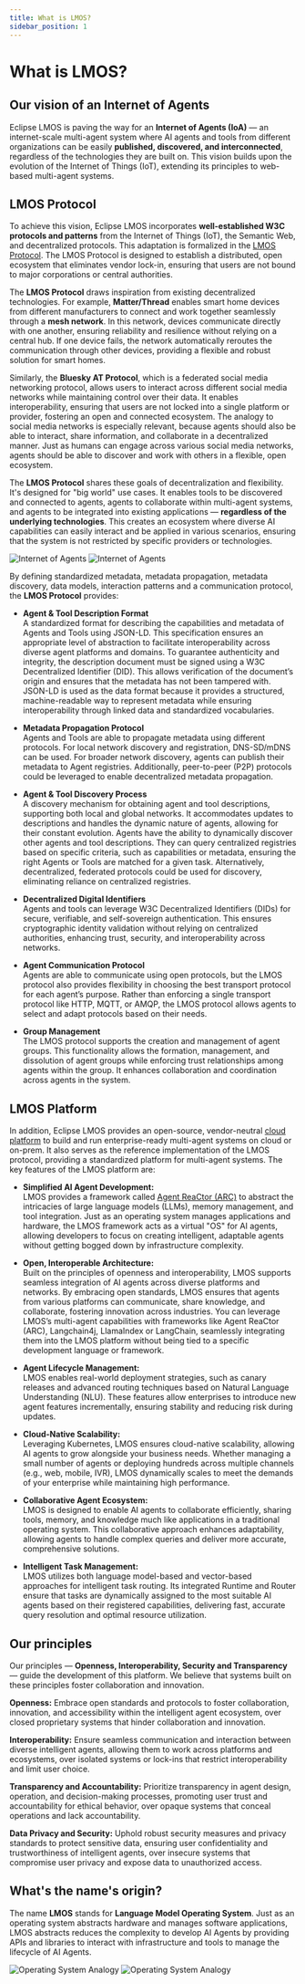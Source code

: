 ```yaml
---
title: What is LMOS?
sidebar_position: 1
---
```


# What is LMOS?

## Our vision of an Internet of Agents

Eclipse LMOS is paving the way for an **Internet of Agents (IoA)** — an internet-scale multi-agent system where AI agents and tools from different organizations can be easily **published, discovered, and interconnected**, regardless of the technologies they are built on. This vision builds upon the evolution of the Internet of Things (IoT), extending its principles to web-based multi-agent systems.

## LMOS Protocol

To achieve this vision, Eclipse LMOS incorporates **well-established W3C protocols and patterns** from the Internet of Things (IoT), the Semantic Web, and decentralized protocols. This adaptation is formalized in the [LMOS Protocol](/lmos/docs/lmos_protocol/introduction). The LMOS Protocol is designed to establish a distributed, open ecosystem that eliminates vendor lock-in, ensuring that users are not bound to major corporations or central authorities.

The **LMOS Protocol** draws inspiration from existing decentralized technologies. For example, **Matter/Thread** enables smart home devices from different manufacturers to connect and work together seamlessly through a **mesh network**. In this network, devices communicate directly with one another, ensuring reliability and resilience without relying on a central hub. If one device fails, the network automatically reroutes the communication through other devices, providing a flexible and robust solution for smart homes.

Similarly, the **Bluesky AT Protocol**, which is a federated social media networking protocol, allows users to interact across different social media networks while maintaining control over their data. It enables interoperability, ensuring that users are not locked into a single platform or provider, fostering an open and connected ecosystem. The analogy to social media networks is especially relevant, because agents should also be able to interact, share information, and collaborate in a decentralized manner. Just as humans can engage across various social media networks, agents should be able to discover and work with others in a flexible, open ecosystem. 

The **LMOS Protocol** shares these goals of decentralization and flexibility. It's designed for "big world" use cases. It enables tools to be discovered and connected to agents, agents to collaborate within multi-agent systems, and agents to be integrated into existing applications — **regardless of the underlying technologies**. This creates an ecosystem where diverse AI capabilities can easily interact and be applied in various scenarios, ensuring that the system is not restricted by specific providers or technologies.

![Internet of Agents](/img/internet_of_agents_intro-light.png#light-mode-only)
![Internet of Agents](/img/internet_of_agents_intro-dark.png#dark-mode-only)

By defining standardized metadata, metadata propagation, metadata discovery, data models, interaction patterns and a communication protocol, the **LMOS Protocol** provides:

- **Agent & Tool Description Format**  
   A standardized format for describing the capabilities and metadata of Agents and Tools using JSON-LD. This specification ensures an appropriate level of abstraction to facilitate interoperability across diverse agent platforms and domains.
   To guarantee authenticity and integrity, the description document must be signed using a W3C Decentralized Identifier (DID). This allows verification of the document’s origin and ensures that the metadata has not been tampered with. 
   JSON-LD is used as the data format because it provides a structured, machine-readable way to represent metadata while ensuring interoperability through linked data and standardized vocabularies.

- **Metadata Propagation Protocol**  
   Agents and Tools are able to propagate metadata using different protocols. For local network discovery and registration, DNS-SD/mDNS can be used. For broader network discovery, agents can publish their metadata to Agent registries. Additionally, peer-to-peer (P2P) protocols could be leveraged to enable decentralized metadata propagation.

- **Agent & Tool Discovery Process**  
   A discovery mechanism for obtaining agent and tool descriptions, supporting both local and global networks. It accommodates updates to descriptions and handles the dynamic nature of agents, allowing for their constant evolution. Agents have the ability to dynamically discover other agents and tool descriptions. They can query centralized registries based on specific criteria, such as capabilities or metadata, ensuring the right Agents or Tools are matched for a given task.
   Alternatively, decentralized, federated protocols could be used for discovery, eliminating reliance on centralized registries. 

- **Decentralized Digital Identifiers**  
   Agents and tools can leverage W3C Decentralized Identifiers (DIDs) for secure, verifiable, and self-sovereign authentication. This ensures cryptographic identity validation without relying on centralized authorities, enhancing trust, security, and interoperability across networks.

- **Agent Communication Protocol**  
   Agents are able to communicate using open protocols, but the LMOS protocol also provides flexibility in choosing the best transport protocol for each agent’s purpose. Rather than enforcing a single transport protocol like HTTP, MQTT, or AMQP, the LMOS protocol allows agents to select and adapt protocols based on their needs.

- **Group Management**  
   The LMOS protocol supports the creation and management of agent groups. This functionality allows the formation, management, and dissolution of agent groups while enforcing trust relationships among agents within the group. It enhances collaboration and coordination across agents in the system.

## LMOS Platform

In addition, Eclipse LMOS provides an open-source, vendor-neutral [cloud platform](/lmos/docs/lmos_platform/overview) to build and run enterprise-ready multi-agent systems on cloud or on-prem. It also serves as the reference implementation of the LMOS protocol, providing a standardized platform for multi-agent systems.
The key features of the LMOS platform are:

- **Simplified AI Agent Development:**  
   LMOS provides a framework called [Agent ReaCtor (ARC)](/lmos/docs/arc/index) to abstract the intricacies of large language models (LLMs), memory management, and tool integration. Just as an operating system manages applications and hardware, the LMOS framework acts as a virtual "OS" for AI agents, allowing developers to focus on creating intelligent, adaptable agents without getting bogged down by infrastructure complexity.

- **Open, Interoperable Architecture:**  
   Built on the principles of openness and interoperability, LMOS supports seamless integration of AI agents across diverse platforms and networks. By embracing open standards, LMOS ensures that agents from various platforms can communicate, share knowledge, and collaborate, fostering innovation across industries. You can leverage LMOS’s multi-agent capabilities with frameworks like Agent ReaCtor (ARC), Langchain4j, LlamaIndex or LangChain, seamlessly integrating them into the LMOS platform without being tied to a specific development language or framework. 

- **Agent Lifecycle Management:**  
   LMOS enables real-world deployment strategies, such as canary releases and advanced routing techniques based on Natural Language Understanding (NLU). These features allow enterprises to introduce new agent features incrementally, ensuring stability and reducing risk during updates.

- **Cloud-Native Scalability:**  
   Leveraging Kubernetes, LMOS ensures cloud-native scalability, allowing AI agents to grow alongside your business needs. Whether managing a small number of agents or deploying hundreds across multiple channels (e.g., web, mobile, IVR), LMOS dynamically scales to meet the demands of your enterprise while maintaining high performance.

- **Collaborative Agent Ecosystem:**  
   LMOS is designed to enable AI agents to collaborate efficiently, sharing tools, memory, and knowledge much like applications in a traditional operating system. This collaborative approach enhances adaptability, allowing agents to handle complex queries and deliver more accurate, comprehensive solutions.

- **Intelligent Task Management:**  
   LMOS utilizes both language model-based and vector-based approaches for intelligent task routing. Its integrated Runtime and Router ensure that tasks are dynamically assigned to the most suitable AI agents based on their registered capabilities, delivering fast, accurate query resolution and optimal resource utilization.

## Our principles

Our principles — **Openness, Interoperability, Security and Transparency** — guide the development of this platform. We believe that systems built on these principles foster collaboration and innovation.

**Openness:** Embrace open standards and protocols to foster collaboration, innovation, and accessibility within the intelligent agent ecosystem, over closed proprietary systems that hinder collaboration and innovation.

**Interoperability:** Ensure seamless communication and interaction between diverse intelligent agents, allowing them to work across platforms and ecosystems, over isolated systems or lock-ins that restrict interoperability and limit user choice.

**Transparency and Accountability:** Prioritize transparency in agent design, operation, and decision-making processes, promoting user trust and accountability for ethical behavior, over opaque systems that conceal operations and lack accountability.

**Data Privacy and Security:** Uphold robust security measures and privacy standards to protect sensitive data, ensuring user confidentiality and trustworthiness of intelligent agents, over insecure systems that compromise user privacy and expose data to unauthorized access.

## What's the name's origin?

The name **LMOS** stands for **Language Model Operating System**. Just as an operating system abstracts hardware and manages software applications, LMOS abstracts reduces the complexity to develop AI Agents by providing APIs and libraries to interact with infrastructure and tools to manage the lifecycle of AI Agents. 

![Operating System Analogy](/img/os-analogy-light.png#light-mode-only)
![Operating System Analogy](/img/os-analogy-dark.png#dark-mode-only)
